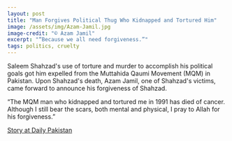 ```yaml
---
layout: post
title: "Man Forgives Political Thug Who Kidnapped and Tortured Him"
image: /assets/img/Azam-Jamil.jpg
image-credit: "© Azam Jamil"
excerpt: "“Because we all need forgiveness.”"
tags: politics, cruelty
---
```

<p>Saleem Shahzad's use of torture and murder to accomplish his political goals got him expelled from the Muttahida Qaumi Movement (MQM) in Pakistan. Upon Shahzad's death, Azam Jamil, one of Shahzad's victims, came forward to announce his forgiveness of Shahzad.</p>

<p>“The MQM man who kidnapped and tortured me in 1991 has died of cancer. Although I still bear the scars, both mental and physical, I pray to Allah for his forgiveness.”</p>

<p class="story-link"><a href="https://en.dailypakistan.com.pk/08-Jul-2018/man-kidnapped-tortured-by-mqm-s-saleem-shehzad-forgives-him-after-death-from-cancer" target="_blank"> Story at Daily Pakistan </a></p>

